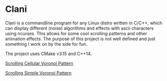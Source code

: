 # Clani

Clani is a commandline program for any Linux distro written in C/C++, which can display different (noise) algorithms and effects with ascii characters using ncurses. This allows for some cool scrolling patterns and other animation effects.
The purpose of this project is not well defined and just something I work on by the side for fun.

The project uses CMake v3.15 and C++14.

[Scrolling Cellular Voronoi Pattern](doc/Cellular.png)

[Scrolling Simple Voronoi Pattern](doc/Voronoi.png)